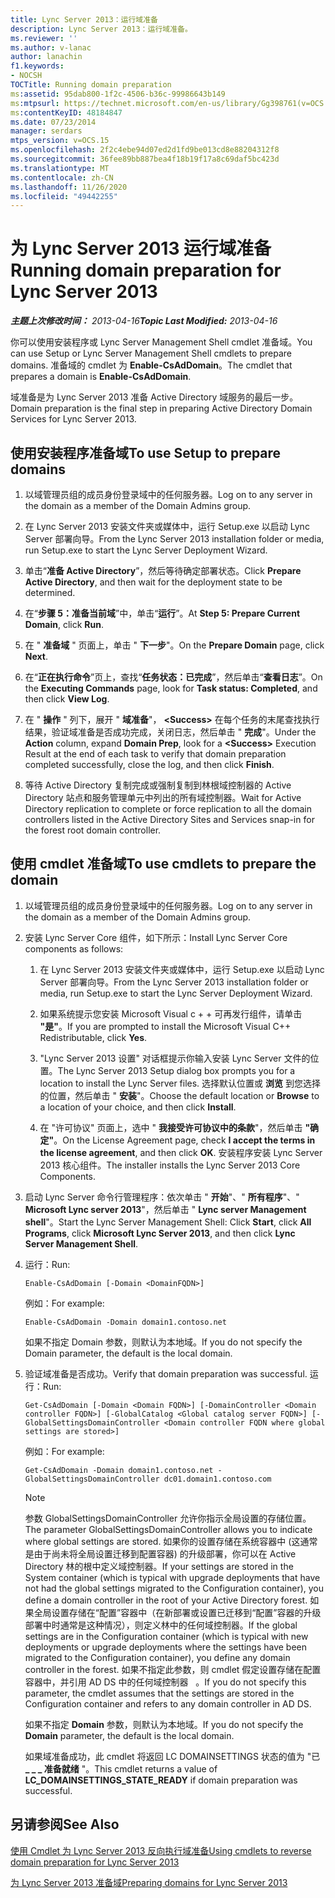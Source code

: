 ```yaml
---
title: Lync Server 2013：运行域准备
description: Lync Server 2013：运行域准备。
ms.reviewer: ''
ms.author: v-lanac
author: lanachin
f1.keywords:
- NOCSH
TOCTitle: Running domain preparation
ms:assetid: 95dab800-1f2c-4506-b36c-99986643b149
ms:mtpsurl: https://technet.microsoft.com/en-us/library/Gg398761(v=OCS.15)
ms:contentKeyID: 48184847
ms.date: 07/23/2014
manager: serdars
mtps_version: v=OCS.15
ms.openlocfilehash: 2f2c4ebe94d07ed2d1fd9be013cd8e88204312f8
ms.sourcegitcommit: 36fee89bb887bea4f18b19f17a8c69daf5bc423d
ms.translationtype: MT
ms.contentlocale: zh-CN
ms.lasthandoff: 11/26/2020
ms.locfileid: "49442255"
---
```

# <a name="running-domain-preparation-for-lync-server-2013"></a><span data-ttu-id="2812c-103">为 Lync Server 2013 运行域准备</span><span class="sxs-lookup"><span data-stu-id="2812c-103">Running domain preparation for Lync Server 2013</span></span>

<div data-xmlns="http://www.w3.org/1999/xhtml">

<div class="topic" data-xmlns="http://www.w3.org/1999/xhtml" data-msxsl="urn:schemas-microsoft-com:xslt" data-cs="https://msdn.microsoft.com/">

<div data-asp="https://msdn2.microsoft.com/asp">



</div>

<div id="mainSection">

<div id="mainBody"><span data-ttu-id="2812c-104">

<span> </span></span><span class="sxs-lookup"><span data-stu-id="2812c-104">

<span> </span></span></span>

<span data-ttu-id="2812c-105">_**主题上次修改时间：** 2013-04-16_</span><span class="sxs-lookup"><span data-stu-id="2812c-105">_**Topic Last Modified:** 2013-04-16_</span></span>

<span data-ttu-id="2812c-106">你可以使用安装程序或 Lync Server Management Shell cmdlet 准备域。</span><span class="sxs-lookup"><span data-stu-id="2812c-106">You can use Setup or Lync Server Management Shell cmdlets to prepare domains.</span></span> <span data-ttu-id="2812c-107">准备域的 cmdlet 为 **Enable-CsAdDomain**。</span><span class="sxs-lookup"><span data-stu-id="2812c-107">The cmdlet that prepares a domain is **Enable-CsAdDomain**.</span></span>

<span data-ttu-id="2812c-108">域准备是为 Lync Server 2013 准备 Active Directory 域服务的最后一步。</span><span class="sxs-lookup"><span data-stu-id="2812c-108">Domain preparation is the final step in preparing Active Directory Domain Services for Lync Server 2013.</span></span>

<div>

## <a name="to-use-setup-to-prepare-domains"></a><span data-ttu-id="2812c-109">使用安装程序准备域</span><span class="sxs-lookup"><span data-stu-id="2812c-109">To use Setup to prepare domains</span></span>

1.  <span data-ttu-id="2812c-110">以域管理员组的成员身份登录域中的任何服务器。</span><span class="sxs-lookup"><span data-stu-id="2812c-110">Log on to any server in the domain as a member of the Domain Admins group.</span></span>

2.  <span data-ttu-id="2812c-111">在 Lync Server 2013 安装文件夹或媒体中，运行 Setup.exe 以启动 Lync Server 部署向导。</span><span class="sxs-lookup"><span data-stu-id="2812c-111">From the Lync Server 2013 installation folder or media, run Setup.exe to start the Lync Server Deployment Wizard.</span></span>

3.  <span data-ttu-id="2812c-112">单击“**准备 Active Directory**”，然后等待确定部署状态。</span><span class="sxs-lookup"><span data-stu-id="2812c-112">Click **Prepare Active Directory**, and then wait for the deployment state to be determined.</span></span>

4.  <span data-ttu-id="2812c-113">在“**步骤 5：准备当前域**”中，单击“**运行**”。</span><span class="sxs-lookup"><span data-stu-id="2812c-113">At **Step 5: Prepare Current Domain**, click **Run**.</span></span>

5.  <span data-ttu-id="2812c-114">在 " **准备域** " 页面上，单击 " **下一步**"。</span><span class="sxs-lookup"><span data-stu-id="2812c-114">On the **Prepare Domain** page, click **Next**.</span></span>

6.  <span data-ttu-id="2812c-115">在“**正在执行命令**”页上，查找“**任务状态：已完成**”，然后单击“**查看日志**”。</span><span class="sxs-lookup"><span data-stu-id="2812c-115">On the **Executing Commands** page, look for **Task status: Completed**, and then click **View Log**.</span></span>

7.  <span data-ttu-id="2812c-116">在 " **操作** " 列下，展开 " **域准备**"， **\<Success\>** 在每个任务的末尾查找执行结果，验证域准备是否成功完成，关闭日志，然后单击 " **完成**"。</span><span class="sxs-lookup"><span data-stu-id="2812c-116">Under the **Action** column, expand **Domain Prep**, look for a **\<Success\>** Execution Result at the end of each task to verify that domain preparation completed successfully, close the log, and then click **Finish**.</span></span>

8.  <span data-ttu-id="2812c-117">等待 Active Directory 复制完成或强制复制到林根域控制器的 Active Directory 站点和服务管理单元中列出的所有域控制器。</span><span class="sxs-lookup"><span data-stu-id="2812c-117">Wait for Active Directory replication to complete or force replication to all the domain controllers listed in the Active Directory Sites and Services snap-in for the forest root domain controller.</span></span>

</div>

<div>

## <a name="to-use-cmdlets-to-prepare-the-domain"></a><span data-ttu-id="2812c-118">使用 cmdlet 准备域</span><span class="sxs-lookup"><span data-stu-id="2812c-118">To use cmdlets to prepare the domain</span></span>

1.  <span data-ttu-id="2812c-119">以域管理员组的成员身份登录域中的任何服务器。</span><span class="sxs-lookup"><span data-stu-id="2812c-119">Log on to any server in the domain as a member of the Domain Admins group.</span></span>

2.  <span data-ttu-id="2812c-120">安装 Lync Server Core 组件，如下所示：</span><span class="sxs-lookup"><span data-stu-id="2812c-120">Install Lync Server Core components as follows:</span></span>
    
    1.  <span data-ttu-id="2812c-121">在 Lync Server 2013 安装文件夹或媒体中，运行 Setup.exe 以启动 Lync Server 部署向导。</span><span class="sxs-lookup"><span data-stu-id="2812c-121">From the Lync Server 2013 installation folder or media, run Setup.exe to start the Lync Server Deployment Wizard.</span></span>
    
    2.  <span data-ttu-id="2812c-122">如果系统提示您安装 Microsoft Visual c + + 可再发行组件，请单击 **"是"**。</span><span class="sxs-lookup"><span data-stu-id="2812c-122">If you are prompted to install the Microsoft Visual C++ Redistributable, click **Yes**.</span></span>
    
    3.  <span data-ttu-id="2812c-123">"Lync Server 2013 设置" 对话框提示你输入安装 Lync Server 文件的位置。</span><span class="sxs-lookup"><span data-stu-id="2812c-123">The Lync Server 2013 Setup dialog box prompts you for a location to install the Lync Server files.</span></span> <span data-ttu-id="2812c-124">选择默认位置或 **浏览** 到您选择的位置，然后单击 " **安装**"。</span><span class="sxs-lookup"><span data-stu-id="2812c-124">Choose the default location or **Browse** to a location of your choice, and then click **Install**.</span></span>
    
    4.  <span data-ttu-id="2812c-125">在 "许可协议" 页面上，选中 " **我接受许可协议中的条款**"，然后单击 **"确定"**。</span><span class="sxs-lookup"><span data-stu-id="2812c-125">On the License Agreement page, check **I accept the terms in the license agreement**, and then click **OK**.</span></span> <span data-ttu-id="2812c-126">安装程序安装 Lync Server 2013 核心组件。</span><span class="sxs-lookup"><span data-stu-id="2812c-126">The installer installs the Lync Server 2013 Core Components.</span></span>

3.  <span data-ttu-id="2812c-127">启动 Lync Server 命令行管理程序：依次单击 " **开始**"、" **所有程序**"、" **Microsoft Lync server 2013**"，然后单击 " **Lync server Management shell**"。</span><span class="sxs-lookup"><span data-stu-id="2812c-127">Start the Lync Server Management Shell: Click **Start**, click **All Programs**, click **Microsoft Lync Server 2013**, and then click **Lync Server Management Shell**.</span></span>

4.  <span data-ttu-id="2812c-128">运行：</span><span class="sxs-lookup"><span data-stu-id="2812c-128">Run:</span></span>
    
        Enable-CsAdDomain [-Domain <DomainFQDN>] 
    
    <span data-ttu-id="2812c-129">例如：</span><span class="sxs-lookup"><span data-stu-id="2812c-129">For example:</span></span>
    
        Enable-CsAdDomain -Domain domain1.contoso.net 
    
    <span data-ttu-id="2812c-130">如果不指定 Domain 参数，则默认为本地域。</span><span class="sxs-lookup"><span data-stu-id="2812c-130">If you do not specify the Domain parameter, the default is the local domain.</span></span>

5.  <span data-ttu-id="2812c-131">验证域准备是否成功。</span><span class="sxs-lookup"><span data-stu-id="2812c-131">Verify that domain preparation was successful.</span></span> <span data-ttu-id="2812c-132">运行：</span><span class="sxs-lookup"><span data-stu-id="2812c-132">Run:</span></span>
    
        Get-CsAdDomain [-Domain <Domain FQDN>] [-DomainController <Domain controller FQDN>] [-GlobalCatalog <Global catalog server FQDN>] [-GlobalSettingsDomainController <Domain controller FQDN where global settings are stored>] 
    
    <span data-ttu-id="2812c-133">例如：</span><span class="sxs-lookup"><span data-stu-id="2812c-133">For example:</span></span>
    
        Get-CsAdDomain -Domain domain1.contoso.net -GlobalSettingsDomainController dc01.domain1.contoso.com
    
    <div>
    

    > [!NOTE]  
    > <span data-ttu-id="2812c-134">参数 GlobalSettingsDomainController 允许你指示全局设置的存储位置。</span><span class="sxs-lookup"><span data-stu-id="2812c-134">The parameter GlobalSettingsDomainController allows you to indicate where global settings are stored.</span></span> <span data-ttu-id="2812c-135">如果你的设置存储在系统容器中 (这通常是由于尚未将全局设置迁移到配置容器) 的升级部署，你可以在 Active Directory 林的根中定义域控制器。</span><span class="sxs-lookup"><span data-stu-id="2812c-135">If your settings are stored in the System container (which is typical with upgrade deployments that have not had the global settings migrated to the Configuration container), you define a domain controller in the root of your Active Directory forest.</span></span> <span data-ttu-id="2812c-136">如果全局设置存储在“配置”容器中（在新部署或设置已迁移到“配置”容器的升级部署中时通常是这种情况），则定义林中的任何域控制器。</span><span class="sxs-lookup"><span data-stu-id="2812c-136">If the global settings are in the Configuration container (which is typical with new deployments or upgrade deployments where the settings have been migrated to the Configuration container), you define any domain controller in the forest.</span></span> <span data-ttu-id="2812c-137">如果不指定此参数，则 cmdlet 假定设置存储在配置容器中，并引用 AD DS 中的任何域控制器 &nbsp; 。</span><span class="sxs-lookup"><span data-stu-id="2812c-137">If you do not specify this parameter, the cmdlet assumes that the settings are stored in the Configuration container and refers to any domain controller in AD&nbsp;DS.</span></span>

    
    </div>
    
    <span data-ttu-id="2812c-138">如果不指定 **Domain** 参数，则默认为本地域。</span><span class="sxs-lookup"><span data-stu-id="2812c-138">If you do not specify the **Domain** parameter, the default is the local domain.</span></span>
    
    <span data-ttu-id="2812c-139">如果域准备成功，此 cmdlet 将返回 LC DOMAINSETTINGS 状态的值为 "已 **\_ \_ \_ 准备就绪** "。</span><span class="sxs-lookup"><span data-stu-id="2812c-139">This cmdlet returns a value of **LC\_DOMAINSETTINGS\_STATE\_READY** if domain preparation was successful.</span></span>

</div>

<div>

## <a name="see-also"></a><span data-ttu-id="2812c-140">另请参阅</span><span class="sxs-lookup"><span data-stu-id="2812c-140">See Also</span></span>


[<span data-ttu-id="2812c-141">使用 Cmdlet 为 Lync Server 2013 反向执行域准备</span><span class="sxs-lookup"><span data-stu-id="2812c-141">Using cmdlets to reverse domain preparation for Lync Server 2013</span></span>](lync-server-2013-using-cmdlets-to-reverse-domain-preparation.md)  


[<span data-ttu-id="2812c-142">为 Lync Server 2013 准备域</span><span class="sxs-lookup"><span data-stu-id="2812c-142">Preparing domains for Lync Server 2013</span></span>](lync-server-2013-preparing-domains.md)  
  

<span data-ttu-id="2812c-143"></div>

</div>

<span> </span>

</div>

</div>

</span><span class="sxs-lookup"><span data-stu-id="2812c-143"></div>

</div>

<span> </span>

</div>

</div>

</span></span></div>


